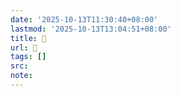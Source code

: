 ```yaml
---
date: '2025-10-13T11:30:40+08:00'
lastmod: '2025-10-13T13:04:51+08:00'
title: 󰦭
url: 󰦭
tags: []
src:
note:
---
```

